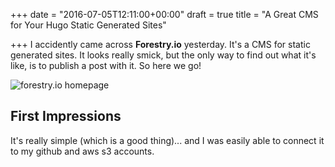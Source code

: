 +++
date = "2016-07-05T12:11:00+00:00"
draft = true
title = "A Great CMS for Your Hugo Static Generated Sites"

+++
I accidently came across **Forestry.io** yesterday.  It's a CMS for static generated sites.  It looks really smick, but the only way to find out what it's like, is to publish a post with it.  So here we go!

![forestry.io homepage](/forestryio/images/forestry-io-homepage.png)

## First Impressions
It's really simple (which is a good thing)... and I was easily able to connect it to my github and aws s3 accounts.
